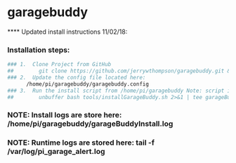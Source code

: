 # garagebuddy

**** Updated install instructions 11/02/18:

### Installation steps:
``` bash
### 1.  Clone Project from GitHub
##  	  git clone https://github.com/jerrywthompson/garagebuddy.git && cd garagebuddy && git checkout master && sudo apt-get -y install expect
### 2.  Update the config file located here:   
	  /home/pi/garagebuddy/garagebuddy.config
### 3.  Run the install script from /home/pi/garagebuddy Note: script is inside of /tools but run from garagebuddy directory
##  	  unbuffer bash tools/installGarageBuddy.sh 2>&1 | tee garageBuddyInstall.log
```
### NOTE:  Install logs are store here:   /home/pi/garagebuddy/garageBuddyInstall.log
### NOTE:  Runtime logs are stored here:  tail -f /var/log/pi_garage_alert.log
